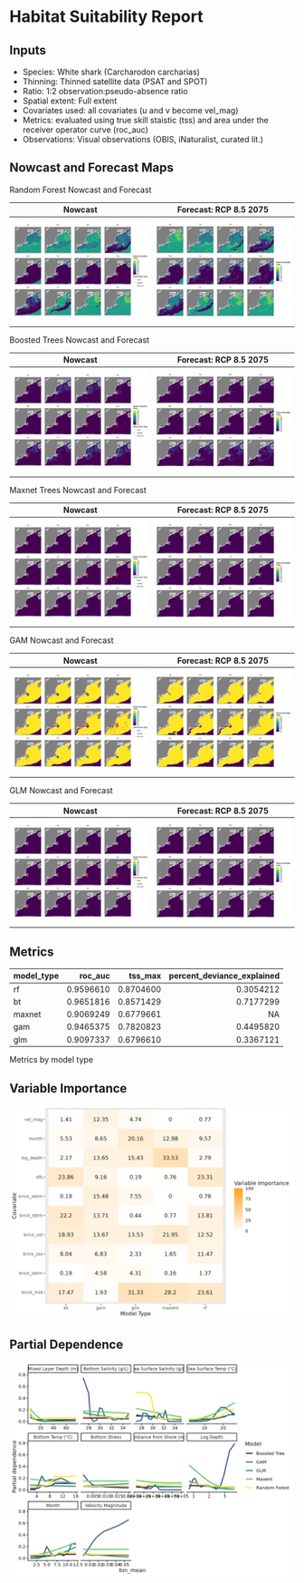 Habitat Suitability Report
================

## Inputs

- Species: White shark (Carcharodon carcharias)
- Thinning: Thinned satellite data (PSAT and SPOT)
- Ratio: 1:2 observation:pseudo-absence ratio
- Spatial extent: Full extent
- Covariates used: all covariates (u and v become vel_mag)
- Metrics: evaluated using true skill staistic (tss) and area under the
  receiver operator curve (roc_auc)
- Observations: Visual observations (OBIS, iNaturalist, curated lit.)

## Nowcast and Forecast Maps

Random Forest Nowcast and Forecast

| Nowcast | Forecast: RCP 8.5 2075 |
|:--:|:--:|
| ![](../../../../tidy_reports/versions/c21/020360/c21.020360.01_12_rf_compiled_casts.png) | ![](../../../../tidy_reports/versions/c21/020364/c21.020364.01_12_rf_compiled_casts.png) |

Boosted Trees Nowcast and Forecast

| Nowcast | Forecast: RCP 8.5 2075 |
|:--:|:--:|
| ![](../../../../tidy_reports/versions/c21/020360/c21.020360.01_12_bt_compiled_casts.png) | ![](../../../../tidy_reports/versions/c21/020364/c21.020364.01_12_bt_compiled_casts.png) |

Maxnet Trees Nowcast and Forecast

| Nowcast | Forecast: RCP 8.5 2075 |
|:--:|:--:|
| ![](../../../../tidy_reports/versions/c21/020360/c21.020360.01_12_maxent_compiled_casts.png) | ![](../../../../tidy_reports/versions/c21/020364/c21.020364.01_12_maxent_compiled_casts.png) |

GAM Nowcast and Forecast

| Nowcast | Forecast: RCP 8.5 2075 |
|:--:|:--:|
| ![](../../../../tidy_reports/versions/c21/020360/c21.020360.01_12_gam_compiled_casts.png) | ![](../../../../tidy_reports/versions/c21/020364/c21.020364.01_12_gam_compiled_casts.png) |

GLM Nowcast and Forecast

| Nowcast | Forecast: RCP 8.5 2075 |
|:--:|:--:|
| ![](../../../../tidy_reports/versions/c21/020360/c21.020360.01_12_glm_compiled_casts.png) | ![](../../../../tidy_reports/versions/c21/020364/c21.020364.01_12_glm_compiled_casts.png) |

## Metrics

| model_type |   roc_auc |   tss_max | percent_deviance_explained |
|:-----------|----------:|----------:|---------------------------:|
| rf         | 0.9596610 | 0.8704600 |                  0.3054212 |
| bt         | 0.9651816 | 0.8571429 |                  0.7177299 |
| maxnet     | 0.9069249 | 0.6779661 |                         NA |
| gam        | 0.9465375 | 0.7820823 |                  0.4495820 |
| glm        | 0.9097337 | 0.6796610 |                  0.3367121 |

Metrics by model type

## Variable Importance

![](m21.02036_tidy_compiled_files/figure-gfm/variable_importance-1.png)

## Partial Dependence

![](m21.02036_tidy_compiled_files/figure-gfm/partial_dependence-1.png)
